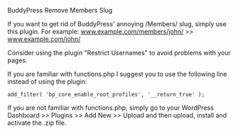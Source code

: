 BuddyPress Remove Members Slug

If you want to get rid of BuddyPress' annoying /Members/ slug, simply use this plugin.
For example: www.example.com/members/john/ >> www.example.com/john/

Consider using the plugin "Restrict Usernames" to avoid problems with your pages.

If you are familiar with functions.php I suggest you to use the following line instead of using the plugin:
```
add_filter( 'bp_core_enable_root_profiles', '__return_true' );
```
If you are not familiar with functions.php, simply go to your WordPress Dashboard >> Plugins >> Add New >> Upload 
and then upload, install and activate the .zip file.
